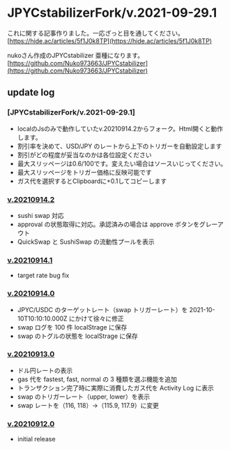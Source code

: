 # JPYCstabilizerFork/v.2021-09-29.1

これに関する記事作りました。一応ざっと目を通してください。
[https://hide.ac/articles/5f1J0k8TP](https://hide.ac/articles/5f1J0k8TP)



nukoさん作成のJPYCstabilizer 亜種になります。 [https://github.com/Nuko973663/JPYCstabilizer](https://github.com/Nuko973663/JPYCstabilizer)

## update log
### [JPYCstabilizerFork/v.2021-09-29.1]
 * localのJsのみで動作していたv.20210914.2からフォーク。Html開くと動作します。
 * 割引率を決めて、USD/JPY のレートから上下のトリガーを自動設定します
 * 割引がどの程度が妥当なのかは各位設定ください
 * 最大スリッページは0.6/100です。変えたい場合はソースいじってください。
 * 最大スリッページをトリガー価格に反映可能です
 * ガス代を選択するとClipboardに+0.1してコピーします

### [v.20210914.2](https://github.com/Nuko973663/JPYCstabilizer/releases/tag/v.20210914.2)

- sushi swap 対応
- approval の状態取得に対応。承認済みの場合は approve ボタンをグレーアウト
- QuickSwap と SushiSwap の流動性プールを表示

### [v.20210914.1](https://github.com/Nuko973663/JPYCstabilizer/releases/tag/v.20210914.1)

- target rate bug fix

### [v.20210914.0](https://github.com/Nuko973663/JPYCstabilizer/releases/tag/v.20210914.0)

- JPYC/USDC のターゲットレート（swap トリガーレート）を 2021-10-10T10:10:10.000Z にかけて徐々に修正
- swap ログを 100 件 localStrage に保存
- swap のトグルの状態を localStrage に保存

### [v.20210913.0](https://github.com/Nuko973663/JPYCstabilizer/releases/tag/v.20210913.0)

- ドル円レートの表示
- gas 代を fastest, fast, normal の 3 種類を選ぶ機能を追加
- トランザクション完了時に実際に消費したガス代を Activity Log に表示
- swap のトリガーレート（upper, lower）を表示
- swap レートを（116, 118）→（115.9, 117.9）に変更

### [v.20210912.0](https://github.com/Nuko973663/JPYCstabilizer/releases/tag/v.20210912.0)

- initial release
